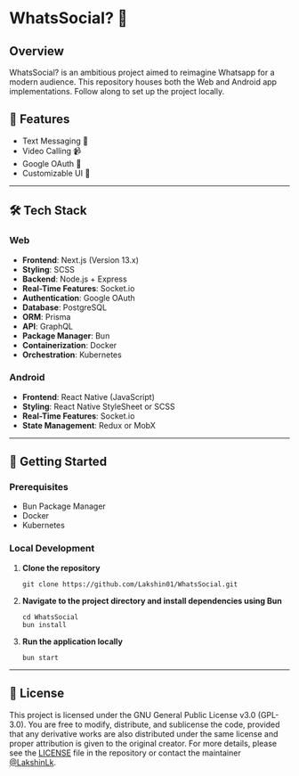 # WhatsSocial? 🚀

## Overview

WhatsSocial? is an ambitious project aimed to reimagine Whatsapp for a modern audience. This repository houses both the Web and Android app implementations. Follow along to set up the project locally.

## 🌟 Features

- Text Messaging 📨
- Video Calling 📹
- Google OAuth 🔑
- Customizable UI 🎨

---

## 🛠️ Tech Stack

### Web

- **Frontend**: Next.js (Version 13.x)
- **Styling**: SCSS
- **Backend**: Node.js + Express
- **Real-Time Features**: Socket.io
- **Authentication**: Google OAuth
- **Database**: PostgreSQL
- **ORM**: Prisma
- **API**: GraphQL
- **Package Manager**: Bun
- **Containerization**: Docker
- **Orchestration**: Kubernetes

### Android

- **Frontend**: React Native (JavaScript)
- **Styling**: React Native StyleSheet or SCSS
- **Real-Time Features**: Socket.io
- **State Management**: Redux or MobX

---

## 🚀 Getting Started

### Prerequisites

- Bun Package Manager
- Docker
- Kubernetes

### Local Development

1. **Clone the repository**

    ```
    git clone https://github.com/Lakshin01/WhatsSocial.git
    ```

2. **Navigate to the project directory and install dependencies using Bun**

    ```
    cd WhatsSocial
    bun install
    ```

3. **Run the application locally**

    ```
    bun start
    ```

---

## 📝 License

This project is licensed under the GNU General Public License v3.0 (GPL-3.0). You are free to modify, distribute, and sublicense the code, provided that any derivative works are also distributed under the same license and proper attribution is given to the original creator. For more details, please see the [LICENSE](LICENSE) file in the repository or contact the maintainer [@LakshinLk](https://twitter.com/LakshinLk).
